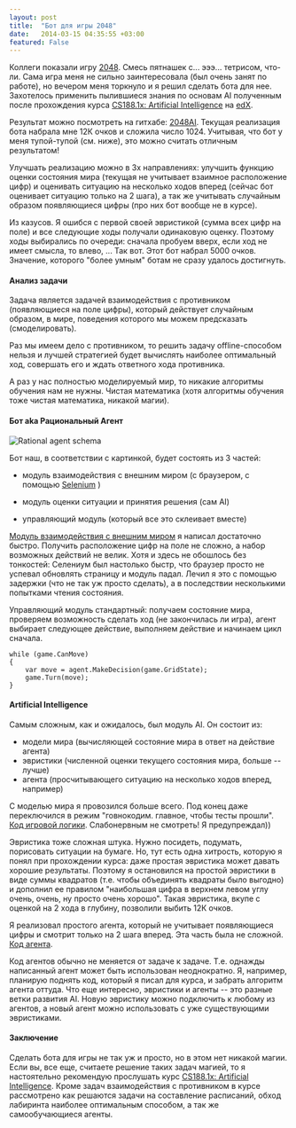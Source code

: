 ```yaml
---
layout: post
title:  "Бот для игры 2048"
date:   2014-03-15 04:35:55 +03:00
featured: False
---
```

Коллеги показали игру [2048](http://gabrielecirulli.github.io/2048/). Смесь пятнашек с... эээ... тетрисом, что-ли. Сама игра меня не сильно заинтересовала (был очень занят по работе), но вечером меня торкнуло и я решил сделать бота для нее. Захотелось применить пылившиеся знания по основам AI полученным после прохождения курса [CS188.1x: Artificial Intelligence](https://www.edx.org/course/uc-berkeleyx/uc-berkeleyx-cs188-1x-artificial-579) на [edX](https://www.edx.org/). 

Результат можно посмотреть на гитхабе: [2048AI](https://github.com/akava/2048AI). Текущая реализация бота набрала мне 12К очков и сложила число 1024. Учитывая, что бот у меня тупой-тупой (см. ниже), это можно считать отличным результатом! 

Улучшать реализацию можно в 3х направлениях: улучшить функцию оценки состояния мира (текущая не учитывает взаимное расположение цифр) и оценивать ситуацию на несколько ходов вперед (сейчас бот оценивает ситуацию только на 2 шага), а так же учитывать случайным образом появляющиеся цифры (про них бот вообще не в курсе).

Из казусов. Я ошибся с первой своей эвристикой (сумма всех цифр на поле) и все следующие ходы получали одинаковую оценку. Поэтому ходы выбирались по очереди: сначала пробуем вверх, если ход не имеет смысла, то влево, ... Так вот. Этот бот набрал 5000 очков. Значение, которого "более умным" ботам не сразу удалось достигнуть.

#### Анализ задачи

Задача является задачей взаимодействия с противником (появляющиеся на поле цифры), который действует случайным образом, в мире, поведения которого мы можем предсказать (смоделировать).

Раз мы имеем дело с противником, то решить задачу offline-способом нельзя и лучшей стратегией будет вычислять наиболее оптимальный ход, совершать его и ждать ответного хода противника.

А раз у нас полностью моделируемый мир, то никакие алгоритмы обучения нам не нужны. Чистая математика (хотя алгоритмы обучения тоже чистая математика, никакой магии).

#### Бот aka Рациональный Агент

![Rational agent schema](https://dl.dropboxusercontent.com/s/s8mbuitdki1i1rj/RationalAgent.png)

Бот наш, в соответствии с картинкой, будет состоять из 3 частей: 

* модуль взаимодействия с внешним миром (с браузером, с помощью [Selenium](http://docs.seleniumhq.org/projects/webdriver/) )

* модуль оценки ситуации и принятия решения (сам AI)

*  управляющий модуль (который все это склеивает вместе)

[Модуль взаимодействия с внешним миром]() я написал достаточно быстро. Получить расположение цифр на поле не сложно, а набор возможных действий не велик. Хотя и здесь не обошлось без тонкостей: Селениум был настолько быстр, что браузер просто не успевал обновлять страницу и модуль падал. Лечил я это с помощью задержки (что не так уж просто сделать), а в последствии несколькими попытками чтения состояния.

Управляющий модуль стандартный: получаем состояние мира, проверяем возможность сделать ход (не закончилась ли игра), агент выбирает следующее действие, выполняем действие и начинаем цикл сначала.

    while (game.CanMove)
    {
        var move = agent.MakeDecision(game.GridState);
        game.Turn(move);
    }

#### Artificial Intelligence

Самым сложным, как и ожидалось, был модуль AI. Он состоит из:

* модели мира (вычисляющей состояние мира в ответ на действие агента)
* эвристики (численной оценки текущего состояния мира, больше -- лучше) 
* агента (просчитывающего ситуацию на несколько ходов вперед, например)

С моделью мира я провозился больше всего. Под конец даже переключился в режим "говнокодим. главное, чтобы тесты прошли". [Код игровой логики](https://github.com/akava/2048AI/blob/master/src/AI2048/Game/GameLogic.cs). Слабонервным не смотреть! Я предупреждал))

Эвристика тоже сложная штука. Нужно посидеть, подумать, порисовать ситуации на бумаге. Но, тут есть одна хитрость, которую я понял при прохождении курса: даже простая эвристика может давать хорошие результаты. Поэтому я остановился на простой эвристики в виде суммы квадратов (т.е. чтобы объединять квадраты было выгодно) и дополнил ее правилом "наибольшая цифра в верхнем левом углу очень, очень, ну просто очень хорошо". Такая эвристика, вкупе с оценкой на 2 хода в глубину, позволили выбить 12К очков.

Я реализовал простого агента, который не учитывает появляющиеся цифры и смотрит только на 2 шага вперед. Эта часть была не сложной. [Код агента](https://github.com/akava/2048AI/blob/master/src/AI2048/AI/TwoTurnsAheadAgent.cs).

Код агентов обычно не меняется от задаче к задаче. Т.е. однажды написанный агент может быть использован неоднократно. Я, например, планирую поднять код, который я писал для курса, и забрать алгоритм агента оттуда. Что еще интересно, эвристики и агенты -- это разные ветки развития AI. Новую эвристику можно подключить к любому из агентов, а новый агент можно использовать с уже существующими эвристиками. 

#### Заключение

Сделать бота для игры не так уж и просто, но в этом нет никакой магии. Если вы, все еще, считаете решение таких задач магией, то я настоятельно рекомендую прослушать курс [CS188.1x: Artificial Intelligence](https://www.edx.org/course/uc-berkeleyx/uc-berkeleyx-cs188-1x-artificial-579). Кроме задач взаимодействия с противником в курсе рассмотрено как решаются задачи на составление расписаний, обход лабиринта наиболее оптимальным способом, а так же самообучающиеся агенты.
